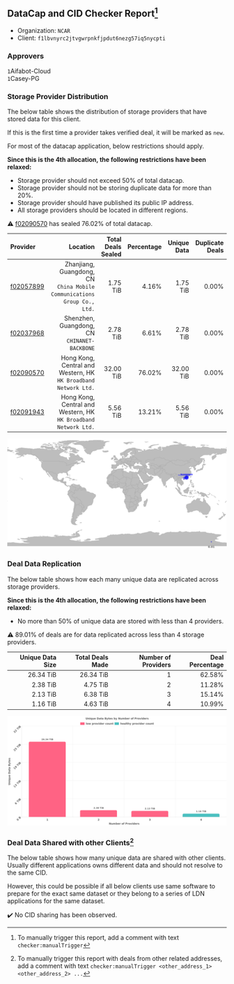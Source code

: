 ## DataCap and CID Checker Report[^1]
 - Organization: `NCAR`
 - Client: `f1lbvnyrc2jtvgwrpnkfjpdut6nezg57iq5nycpti`
### Approvers
`1`Aifabot-Cloud<br/>`1`Casey-PG

### Storage Provider Distribution
The below table shows the distribution of storage providers that have stored data for this client.

If this is the first time a provider takes verified deal, it will be marked as `new`.

For most of the datacap application, below restrictions should apply.

**Since this is the 4th allocation, the following restrictions have been relaxed:**
 - Storage provider should not exceed 50% of total datacap.
 - Storage provider should not be storing duplicate data for more than 20%.
 - Storage provider should have published its public IP address.
 - All storage providers should be located in different regions.

⚠️ [f02090570](https://filfox.info/en/address/f02090570) has sealed 76.02% of total datacap.

| Provider                                              |                                                                   Location | Total Deals Sealed | Percentage | Unique Data | Duplicate Deals |
| :---------------------------------------------------- | -------------------------------------------------------------------------: | -----------------: | ---------: | ----------: | --------------: |
| [f02057899](https://filfox.info/en/address/f02057899) | Zhanjiang, Guangdong, CN<br/>`China Mobile Communications Group Co., Ltd.` |           1.75 TiB |      4.16% |    1.75 TiB |           0.00% |
| [f02037968](https://filfox.info/en/address/f02037968) |                            Shenzhen, Guangdong, CN<br/>`CHINANET-BACKBONE` |           2.78 TiB |      6.61% |    2.78 TiB |           0.00% |
| [f02090570](https://filfox.info/en/address/f02090570) |         Hong Kong, Central and Western, HK<br/>`HK Broadband Network Ltd.` |          32.00 TiB |     76.02% |   32.00 TiB |           0.00% |
| [f02091943](https://filfox.info/en/address/f02091943) |         Hong Kong, Central and Western, HK<br/>`HK Broadband Network Ltd.` |           5.56 TiB |     13.21% |    5.56 TiB |           0.00% |

<img src="https://raw.githubusercontent.com/data-preservation-programs/filplus-checker-assets/main/filecoin-project/filecoin-plus-large-datasets/issues/1853/1680835301367.png"/>

### Deal Data Replication
The below table shows how each many unique data are replicated across storage providers.


**Since this is the 4th allocation, the following restrictions have been relaxed:**
- No more than 50% of unique data are stored with less than 4 providers.

⚠️ 89.01% of deals are for data replicated across less than 4 storage providers.

| Unique Data Size | Total Deals Made | Number of Providers | Deal Percentage |
| ---------------: | ---------------: | ------------------: | --------------: |
|        26.34 TiB |        26.34 TiB |                   1 |          62.58% |
|         2.38 TiB |         4.75 TiB |                   2 |          11.28% |
|         2.13 TiB |         6.38 TiB |                   3 |          15.14% |
|         1.16 TiB |         4.63 TiB |                   4 |          10.99% |

<img src="https://raw.githubusercontent.com/data-preservation-programs/filplus-checker-assets/main/filecoin-project/filecoin-plus-large-datasets/issues/1853/1680835301919.png"/>

### Deal Data Shared with other Clients[^3]
The below table shows how many unique data are shared with other clients.
Usually different applications owns different data and should not resolve to the same CID.

However, this could be possible if all below clients use same software to prepare for the exact same dataset or they belong to a series of LDN applications for the same dataset.

✔️ No CID sharing has been observed.

[^1]: To manually trigger this report, add a comment with text `checker:manualTrigger`

[^2]: Deals from those addresses are combined into this report as they are specified with `checker:manualTrigger`

[^3]: To manually trigger this report with deals from other related addresses, add a comment with text `checker:manualTrigger <other_address_1> <other_address_2> ...`
